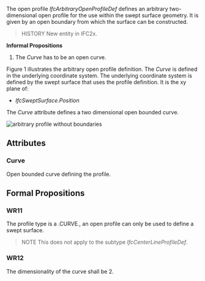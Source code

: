 The open profile _IfcArbitraryOpenProfileDef_ defines an arbitrary two-dimensional open profile for the use within the swept surface geometry. It is given by an open boundary from which the surface can be constructed.

<!-- end of short definition -->


> HISTORY New entity in IFC2x.

**Informal Propositions**

1. The _Curve_ has to be an open curve.

Figure 1 illustrates the arbitrary open profile definition. The _Curve_ is defined in the underlying coordinate system. The underlying coordinate system is defined by the swept surface that uses the profile definition. It is the xy plane of:

* _IfcSweptSurface.Position_

The _Curve_ attribute defines a two dimensional open bounded curve.

![arbitrary profile without boundaries](../../../../figures/ifcarbitraryprofiledef-layout3.gif "Figure 1 — Arbitrary open profile")

## Attributes

### Curve
Open bounded curve defining the profile.

## Formal Propositions

### WR11
The profile type is a .CURVE., an open profile can only be used to define a swept surface.
> NOTE This does not apply to the subtype _IfcCenterLineProfileDef_.

### WR12
The dimensionality of the curve shall be 2.
